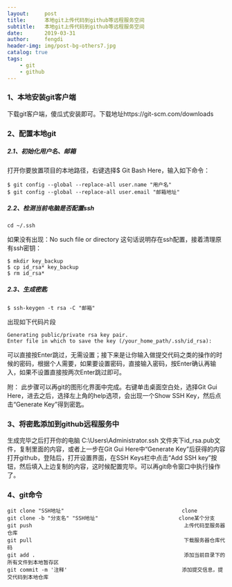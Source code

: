 ```yaml
---
layout:     post
title:      本地git上传代码到github等远程服务空间
subtitle:   本地git上传代码到github等远程服务空间
date:       2019-03-31
author:     fengdi
header-img: img/post-bg-others7.jpg
catalog: true
tags:
    - git
    - github
---
```


### 1、本地安装git客户端
下载git客户端，傻瓜式安装即可。下载地址https://git-scm.com/downloads

### 2、配置本地git
##### 2.1、初始化用户名、邮箱
打开你要放置项目的本地路径，右键选择$ Git Bash Here，输入如下命令：
```aidl
$ git config --global --replace-all user.name "用户名" 
$ git config --global --replace-all user.email "邮箱地址"
```

##### 2.2、检测当前电脑是否配置ssh
```aidl
cd ~/.ssh
```
如果没有出现：No such file or directory 这句话说明存在ssh配置，接着清理原有ssh密钥：
```aidl
$ mkdir key_backup
$ cp id_rsa* key_backup
$ rm id_rsa*
```

##### 2.3、生成密匙
```aidl
$ ssh-keygen -t rsa -C "邮箱"
```
出现如下代码片段

    Generating public/private rsa key pair.
    Enter file in which to save the key (/your_home_path/.ssh/id_rsa):
    
可以直接按Enter跳过，无需设置；接下来是让你输入做提交代码之类的操作的时候的密码，根据个人需要，如果要设置密码，直接输入密码，按Enter确认再输入，如果不设置直接按两次Enter跳过即可。

附：
此步骤可以再git的图形化界面中完成。右键单击桌面空白处，选择Git Gui Here，进去之后，选择左上角的help选项，会出现一个Show SSH Key，然后点击“Generate Key”得到密匙。

### 3、将密匙添加到github远程服务中
生成完毕之后打开你的电脑 C:\Users\Administrator\.ssh 文件夹下id_rsa.pub文件，复制里面的内容，或者上一步在Git Gui Here中“Generate Key”后获得的内容
打开github，登陆后，打开设置界面，在SSH Keys栏中点击“Add SSH key”按钮，然后填入上边复制的内容，这时候配置完毕。可以再git命令窗口中执行操作了。

### 4、git命令

    git clone "SSH地址"                                      clone
    git clone -b "分支名" "SSH地址"                          clone某个分支
    git push                                                 上传代码至服务器仓库
    git pull                                                 下载服务器仓库代码
    git add .                                                添加当前目录下的所有文件到本地暂存区
    git commit -m '注释'                                     添加提交信息，提交代码到本地仓库
    
    